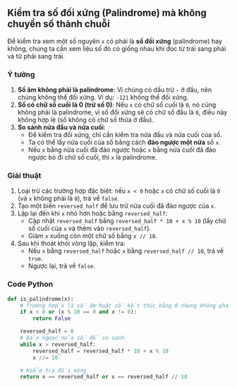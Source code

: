 ## Kiểm tra số đối xứng (Palindrome) mà không chuyển số thành chuỗi

Để kiểm tra xem một số nguyên `x` có phải là **số đối xứng** (palindrome) hay không, chúng ta cần xem liệu số đó có giống nhau khi đọc từ trái sang phải và từ phải sang trái.

### Ý tưởng

1. **Số âm không phải là palindrome**: Vì chúng có dấu trừ `-` ở đầu, nên chúng không thể đối xứng. Ví dụ: `-121` không thể đối xứng.
2. **Số có chữ số cuối là 0 (trừ số 0)**: Nếu `x` có chữ số cuối là `0`, nó cũng không phải là palindrome, vì số đối xứng sẽ có chữ số đầu là `0`, điều này không hợp lệ (số không có chữ số thừa ở đầu).
3. **So sánh nửa đầu và nửa cuối**: 
   - Để kiểm tra đối xứng, chỉ cần kiểm tra nửa đầu và nửa cuối của số.
   - Ta có thể lấy nửa cuối của số bằng cách **đảo ngược một nửa** số `x`.
   - Nếu `x` bằng nửa cuối đã đảo ngược hoặc `x` bằng nửa cuối đã đảo ngược bỏ đi chữ số cuối, thì `x` là palindrome.

### Giải thuật

1. Loại trừ các trường hợp đặc biệt: nếu `x < 0` hoặc `x` có chữ số cuối là `0` (và `x` không phải là `0`), trả về `false`.
2. Tạo một biến `reversed_half` để lưu trữ nửa cuối đã đảo ngược của `x`.
3. Lặp lại đến khi `x` nhỏ hơn hoặc bằng `reversed_half`:
   - Cập nhật `reversed_half` bằng `reversed_half * 10 + x % 10` (lấy chữ số cuối của `x` và thêm vào `reversed_half`).
   - Giảm `x` xuống còn một chữ số bằng `x // 10`.
4. Sau khi thoát khỏi vòng lặp, kiểm tra:
   - Nếu `x` bằng `reversed_half` hoặc `x` bằng `reversed_half // 10`, trả về `true`.
   - Ngược lại, trả về `false`.

### Code Python

```python
def is_palindrome(x):
    # Trường hợp x là số âm hoặc số kết thúc bằng 0 nhưng không phải là 0
    if x < 0 or (x % 10 == 0 and x != 0):
        return False

    reversed_half = 0
    # Đảo ngược nửa số để so sánh
    while x > reversed_half:
        reversed_half = reversed_half * 10 + x % 10
        x //= 10

    # Kiểm tra đối xứng
    return x == reversed_half or x == reversed_half // 10
